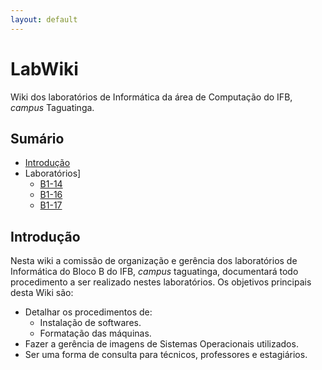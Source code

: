 ```yaml
---
layout: default
---
```


# LabWiki

Wiki dos laboratórios de Informática da área de Computação do IFB, *campus*
Taguatinga.

## Sumário
- [Introdução](#introducao)
- Laboratórios]
    - [B1-14](b1-14)
    - [B1-16](b1-16)
    - [B1-17](b1-17)


## Introdução

Nesta wiki a comissão de organização e gerência dos laboratórios de Informática
do Bloco B do IFB, *campus* taguatinga, documentará todo procedimento a ser
realizado nestes laboratórios. Os objetivos principais desta Wiki são:

- Detalhar os procedimentos de:
    -  Instalação de softwares.
    -  Formatação das máquinas.
- Fazer a gerência de imagens de Sistemas Operacionais utilizados.
- Ser uma forma de consulta para técnicos, professores e estagiários.
